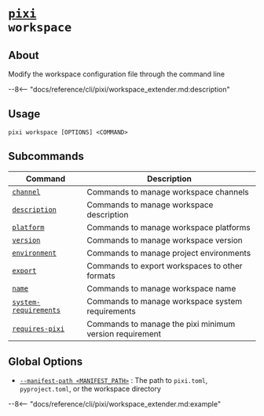 <!--- This file is autogenerated. Do not edit manually! -->
# <code>[pixi](../pixi.md) workspace</code>

## About
Modify the workspace configuration file through the command line

--8<-- "docs/reference/cli/pixi/workspace_extender.md:description"

## Usage
```
pixi workspace [OPTIONS] <COMMAND>
```

## Subcommands
| Command | Description |
|---------|-------------|
| [`channel`](workspace/channel.md) | Commands to manage workspace channels |
| [`description`](workspace/description.md) | Commands to manage workspace description |
| [`platform`](workspace/platform.md) | Commands to manage workspace platforms |
| [`version`](workspace/version.md) | Commands to manage workspace version |
| [`environment`](workspace/environment.md) | Commands to manage project environments |
| [`export`](workspace/export.md) | Commands to export workspaces to other formats |
| [`name`](workspace/name.md) | Commands to manage workspace name |
| [`system-requirements`](workspace/system-requirements.md) | Commands to manage workspace system requirements |
| [`requires-pixi`](workspace/requires-pixi.md) | Commands to manage the pixi minimum version requirement |


## Global Options
- <a id="arg---manifest-path" href="#arg---manifest-path">`--manifest-path <MANIFEST_PATH>`</a>
:  The path to `pixi.toml`, `pyproject.toml`, or the workspace directory

--8<-- "docs/reference/cli/pixi/workspace_extender.md:example"
